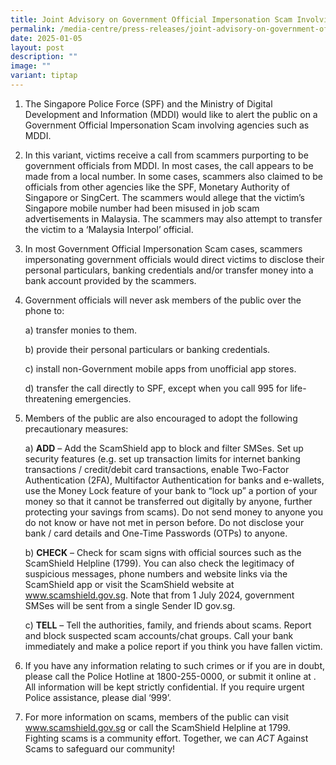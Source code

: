 ```yaml
---
title: Joint Advisory on Government Official Impersonation Scam Involving MDDI
permalink: /media-centre/press-releases/joint-advisory-on-government-official-impersonation-scam/
date: 2025-01-05
layout: post
description: ""
image: ""
variant: tiptap
---
```

<ol data-tight="true" class="tight">
<li>
<p>The Singapore Police Force (SPF) and the Ministry of Digital Development
and Information (MDDI) would like to alert the public on a Government Official
Impersonation Scam involving agencies such as MDDI.</p>
</li>
</ol>
<ol start="2" data-tight="true" class="tight">
<li>
<p>In this variant, victims receive a call from scammers purporting to be
government officials from MDDI. In most cases, the call appears to be made
from a local number. In some cases, scammers also claimed to be officials
from other agencies like the SPF, Monetary Authority of Singapore or SingCert.
The scammers would allege that the victim’s Singapore mobile number had
been misused in job scam advertisements in Malaysia. The scammers may also
attempt to transfer the victim to a ‘Malaysia Interpol’ official.</p>
<p></p>
</li>
<li>
<p>In most Government Official Impersonation Scam cases, scammers impersonating
government officials would direct victims to disclose their personal particulars,
banking credentials and/or transfer money into a bank account provided
by the scammers.&nbsp;</p>
<p></p>
</li>
<li>
<p>Government officials will never ask members of the public over the phone
to:</p>
<p>a) transfer monies to them.</p>
<p>b) provide their personal particulars or banking credentials.</p>
<p>c) install non-Government mobile apps from unofficial app stores.</p>
<p>d) transfer the call directly to SPF, except when you call 995 for life-threatening
emergencies.</p>
<p></p>
</li>
<li>
<p>Members of the public are also encouraged to adopt the following precautionary
measures:</p>
<p>a) <strong>ADD</strong> – Add the ScamShield app to block and filter SMSes.
Set up security features (e.g. set up transaction limits for internet banking
transactions / credit/debit card transactions, enable Two-Factor Authentication
(2FA), Multifactor Authentication for banks and e-wallets, use the Money
Lock feature of your bank to “lock up” a portion of your money so that
it cannot be transferred out digitally by anyone, further protecting your
savings from scams). Do not send money to anyone you do not know or have
not met in person before. Do not disclose your bank / card details and
One-Time Passwords (OTPs) to anyone.</p>
<p>b) <strong>CHECK</strong> – Check for scam signs with official sources such
as the ScamShield Helpline (1799). You can also check the legitimacy of
suspicious messages, phone numbers and website links via the ScamShield
app or visit the ScamShield website at <a href="http://www.scamshield.gov.sg" rel="noopener noreferrer nofollow" target="_blank">www.scamshield.gov.sg</a>. Note that
from 1 July 2024, government SMSes will be sent from a single Sender ID
gov.sg.</p>
<p>c) <strong>TELL</strong> – Tell the authorities, family, and friends about
scams. Report and block suspected scam accounts/chat groups. Call your
bank immediately and make a police report if you think you have fallen
victim.</p>
<p></p>
</li>
<li>
<p>If you have any information relating to such crimes or if you are in doubt,
please call the Police Hotline at 1800-255-0000, or submit it online at
. All information will be kept strictly confidential.&nbsp;If you require
urgent Police assistance, please dial ‘999’.</p>
<p></p>
</li>
<li>
<p>For more information on scams, members of the public can visit <a href="http://www.scamshield.gov.sg" rel="noopener noreferrer nofollow" target="_blank">www.scamshield.gov.sg</a> or
call the ScamShield Helpline at 1799. Fighting scams is a community effort.
Together, we can <em>ACT</em> Against Scams to safeguard our community!</p>
</li>
</ol>
<p></p>
